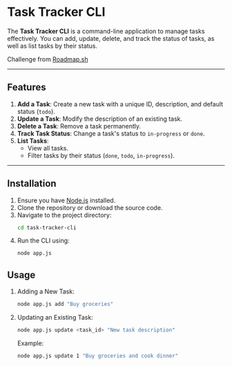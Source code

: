 # Task Tracker CLI

The **Task Tracker CLI** is a command-line application to manage tasks effectively. You can add, update, delete, and track the status of tasks, as well as list tasks by their status.

Challenge from [Roadmap.sh](https://roadmap.sh/projects/task-tracker)

---

## Features

1. **Add a Task**: Create a new task with a unique ID, description, and default status (`todo`).
2. **Update a Task**: Modify the description of an existing task.
3. **Delete a Task**: Remove a task permanently.
4. **Track Task Status**: Change a task's status to `in-progress` or `done`.
5. **List Tasks**:
   - View all tasks.
   - Filter tasks by their status (`done`, `todo`, `in-progress`).

---

## Installation

1. Ensure you have [Node.js](https://nodejs.org/) installed.
2. Clone the repository or download the source code.
3. Navigate to the project directory:
   ```bash
   cd task-tracker-cli
   ```
4. Run the CLI using:
   ```bash
   node app.js
   ```

## Usage

1. Adding a New Task:
   ```bash
   node app.js add "Buy groceries"
   ```
2. Updating an Existing Task:
   ```bash
   node app.js update <task_id> "New task description"
   ```
   Example:
   ```bash
   node app.js update 1 "Buy groceries and cook dinner"
   ```
